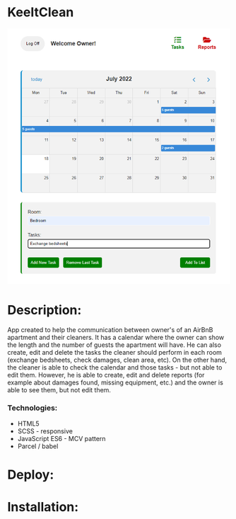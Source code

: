 # KeeItClean

![Alt Text](https://github.com/AnnaZaragoza/KeepItClean/blob/30080bce13623be0ff9c6225bb2915d2a897c9ac/img/app.png)

# Description:

App created to help the communication between owner's of an AirBnB apartment and their cleaners.
It has a calendar where the owner can show the length and the number of guests the apartment will have. He can also create, edit and delete the tasks the cleaner should perform in each room (exchange bedsheets, check damages, clean area, etc).
On the other hand, the cleaner is able to check the calendar and those tasks - but not able to edit them. However, he is able to create, edit and delete reports (for example about damages found, missing equipment, etc.) and the owner is able to see them, but not edit them.

### Technologies:

- HTML5
- SCSS - responsive
- JavaScript ES6 - MCV pattern
- Parcel / babel

# Deploy:

# Installation:
